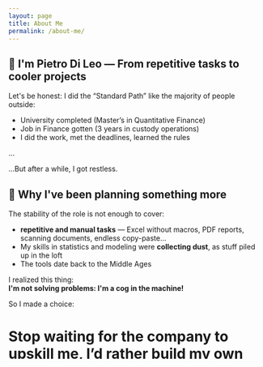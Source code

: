 ```yaml
---
layout: page
title: About Me
permalink: /about-me/
---
```


## 💖 I'm Pietro Di Leo — From repetitive tasks to cooler projects

Let's be honest: I did the “Standard Path” like the majority of people outside:
- University completed (Master’s in Quantitative Finance)
- Job in Finance gotten (3 years in custody operations)
- I did the work, met the deadlines, learned the rules

...

...But after a while, I got restless.

## 🤔 Why I've been planning something more

The stability of the role is not enough to cover:
- **repetitive and manual tasks** — Excel without macros, PDF reports, scanning documents, endless copy-paste...
- My skills in statistics and modeling were **collecting dust**, as stuff piled up in the loft
- The tools date back to the Middle Ages

I realized this thing:  
**I'm not solving problems: I'm a cog in the machine!**

So I made a choice:  
# Stop waiting for the company to upskill me, I’d rather build my own path!!! 🔥🔥🔥

---

## ⭐ My Self-Driven Transition into Data

I've been learning, using, banging my head on:
- **Python** — why to use it, and how
- **SQL** — enogh Excel, 1000 times better
- **Tableau** — to show insights USEFUL for clients
- **Git & GitHub** — to work like a real developer, not the guy who discovered Canva and said 'OMG, this is the future!!'


So, I've been building **Real Projects**:
- A **Portfolio Risk Calculator** in Python (computes Sharpe, CVaR, drawdowns)
- A **Empirical Data analysis** - 10 yrs of time series comparing S&P 500, ETFs, and active funds (R, GARCH, backtesting)
- A **simulated iGaming analytics project** (SQL, cohort analysis, dashboards)

This is NOT “Just learning and getting my certificate” — it’s **Gentlemen, that's the service I can do for you!!**.

---

## 💻 All Very nice, but why Data?

Let's be real: I could keep doing the same job, year after year, however I don’t want to trade my time for a salary that doesn’t reflect what I can deliver.

That's why I’m investing in these skills, because I believe my work — **real analysis, automation, insight generation** — has more value than manual processing, in a world where **impact is rewarded**, not just presence.

This isn’t just a career move: it’s about building an entire future where my effort, curiosity, and code are **recognized and fairly valued**.

I’m not trying to be a “rockstar data scientist”.  
I want to be a **pragmatic analyst** who:
- Understands the business
- Writes clean, useful code
- Turns questions into answers

---

## 😊 Let’s Talk

I’m based in Malta, fluent in English, Spanish and Italian, open to remote or EU-based roles in data analytics, BI, or fintech.

If you’re building a team that **doesn't beat around the bush**, I’d be happy to connect.

- 📧 [dileopie@gmail.com](mailto:dileopie@gmail.com)
- 🔗 [LinkedIn](https://linkedin.com/in/dlpietro)
- 💻 [GitHub](https://github.com/DLPietro)
- 📝 [Blog](https://dlpietro.github.io)

## ❌ No corporate fluff. ✅ Just real work.
